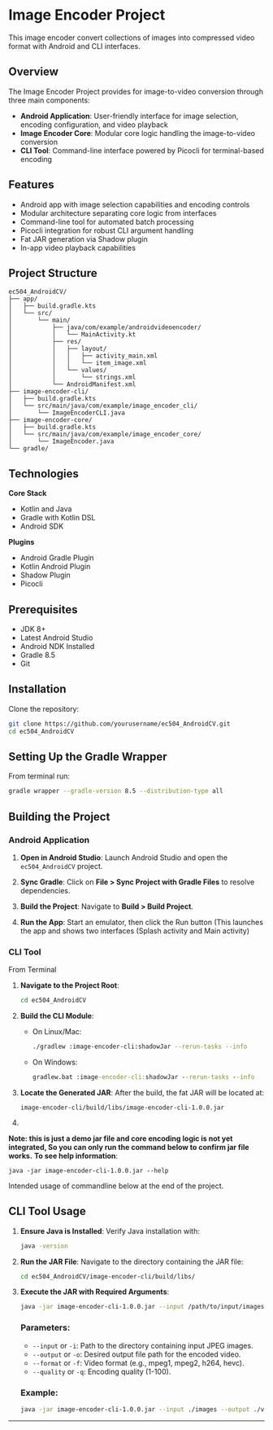 # Image Encoder Project

This image encoder convert collections of images into compressed video format with Android and CLI interfaces.

## Overview

The Image Encoder Project provides for image-to-video conversion through three main components:

- **Android Application**: User-friendly interface for image selection, encoding configuration, and video playback
- **Image Encoder Core**: Modular core logic handling the image-to-video conversion
- **CLI Tool**: Command-line interface powered by Picocli for terminal-based encoding

## Features

- Android app with image selection capabilities and encoding controls
- Modular architecture separating core logic from interfaces
- Command-line tool for automated batch processing
- Picocli integration for robust CLI argument handling
- Fat JAR generation via Shadow plugin
- In-app video playback capabilities

## Project Structure

```
ec504_AndroidCV/
├── app/
│   ├── build.gradle.kts
│   └── src/
│       └── main/
│           ├── java/com/example/androidvideoencoder/
│           │   └── MainActivity.kt
│           ├── res/
│           │   ├── layout/
│           │   │   ├── activity_main.xml
│           │   │   └── item_image.xml
│           │   └── values/
│           │       └── strings.xml
│           └── AndroidManifest.xml
├── image-encoder-cli/
│   ├── build.gradle.kts
│   └── src/main/java/com/example/image_encoder_cli/
│       └── ImageEncoderCLI.java
├── image-encoder-core/
│   ├── build.gradle.kts
│   └── src/main/java/com/example/image_encoder_core/
│       └── ImageEncoder.java
└── gradle/
```

## Technologies

**Core Stack**
- Kotlin and Java
- Gradle with Kotlin DSL
- Android SDK

**Plugins**
- Android Gradle Plugin
- Kotlin Android Plugin
- Shadow Plugin
- Picocli

## Prerequisites

- JDK 8+
- Latest Android Studio
- Android NDK Installed
- Gradle 8.5
- Git

## Installation

Clone the repository:
```bash
git clone https://github.com/yourusername/ec504_AndroidCV.git
cd ec504_AndroidCV
```

## Setting Up the Gradle Wrapper

From terminal run:
```bash
gradle wrapper --gradle-version 8.5 --distribution-type all
```

## Building the Project

### Android Application

1. **Open in Android Studio**:
   Launch Android Studio and open the `ec504_AndroidCV` project.

2. **Sync Gradle**:
   Click on **File > Sync Project with Gradle Files** to resolve dependencies.

3. **Build the Project**:
   Navigate to **Build > Build Project**. 

4. **Run the App**:
   Start an emulator, then click the Run button (This launches the app and shows two interfaces (Splash activity and Main activity)
 

### CLI Tool
From Terminal 
1. **Navigate to the Project Root**:
   ```bash
   cd ec504_AndroidCV
   ```

2. **Build the CLI Module**:
   - On Linux/Mac:
     ```bash
     ./gradlew :image-encoder-cli:shadowJar --rerun-tasks --info
     ```
   - On Windows:
     ```cmd
     gradlew.bat :image-encoder-cli:shadowJar --rerun-tasks --info
     ```

3. **Locate the Generated JAR**:
   After the build, the fat JAR will be located at:
   ```
   image-encoder-cli/build/libs/image-encoder-cli-1.0.0.jar
   ```
4. 
  **Note: this is just a demo jar file and core encoding logic is not yet integrated, So you can only run the command below to confirm jar file works.**
**To see help information**:
   ```
   java -jar image-encoder-cli-1.0.0.jar --help
   ```
   Intended usage of commandline below at the end of the project.
## CLI Tool Usage

1. **Ensure Java is Installed**:
   Verify Java installation with:
   ```bash
   java -version
   ```

2. **Run the JAR File**:
   Navigate to the directory containing the JAR file:
   ```bash
   cd ec504_AndroidCV/image-encoder-cli/build/libs/
   ```

3. **Execute the JAR with Required Arguments**: 
   ```bash
   java -jar image-encoder-cli-1.0.0.jar --input /path/to/input/images --output /path/to/output/video.mpeg1 --format mpeg1 --quality 80
   ```

   ### Parameters:
   - `--input` or `-i`: Path to the directory containing input JPEG images.
   - `--output` or `-o`: Desired output file path for the encoded video.
   - `--format` or `-f`: Video format (e.g., mpeg1, mpeg2, h264, hevc).
   - `--quality` or `-q`: Encoding quality (1-100).

   ### Example:
   ```bash
   java -jar image-encoder-cli-1.0.0.jar --input ./images --output ./videos/output_video.mpeg1 --format mpeg1 --quality 80
   ```

--- 
